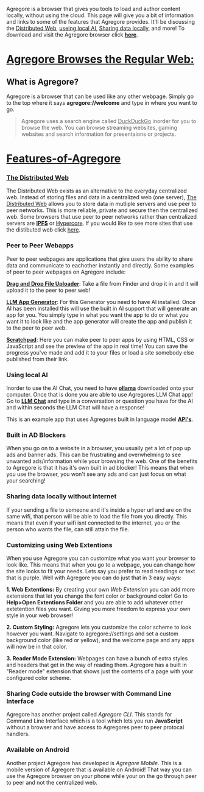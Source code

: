 Agregore is a browser that gives you tools to load and author content locally, without using the cloud. This page will give you a bit of information and links to some of the features that Agregore provides. It'll be discussing the <ins>Distributed Web</ins>, <ins>useing local AI</ins>, <ins>Sharing data locally</ins>, and more! To download and visit the Agregore browser click **[here](https://github.com/AgregoreWeb/agregore-browser/releases/tag/v2.12.1)**.

# <ins>Agregore Browses the Regular Web:</ins>
## What is Agregore?
Agregore is a browser that can be used like any other webpage. Simply go to the top where it says **agregore://welcome** and type in where you want to go. 
>Agregore uses a search engine called <ins>DuckDuckGo</ins> inorder for you to browse the web. You can browse streaming websites, gaming websites and search information for presentaions or projects.

# <ins>Features-of-Agregore</ins>

### [The Distributed Web](https://getdweb.net/ )
The Distributed Web exists as an alternative to the everyday centralized web. Instead of storing files and data in a centralized web (one server), <ins>The Distributed Web</ins> allows you to store data in mutliple servers and use peer to peer networks. This is more reliable, private and secure then the centralized web. Some browsers that use peer to peer networks rather than centralized servers are [**IPFS**](https://ipfs.tech/) or [Hypercore](https://github.com/hypercore-protocol). If you would like to see more sites that use the distibuted web click [here](http://explore.distributed.press/).


### Peer to Peer Webapps
Peer to peer webpages are applications that give users the ability to share data and communicate to eachother instantly and directly. Some examples of peer to peer webpages on Agregore include:


**[Drag and Drop File Uploader](https://agregore.mauve.moe/docs/examples/drag-and-drop/)**: Take a file from Finder and drop it in and it will upload it to the peer to peer web!

**[LLM App Generator](https://agregore.mauve.moe/docs/examples/llm-appgen/)**: For this Generator you need to have AI installed. Once AI has been installed this will use the built in AI support that will generate an app for you. You simply type in what you want the app to do or what you want it to look like and the app generator will create the app and publish it to the peer to peer web.

**[Scratchpad](http://agregore.mauve.moe/apps/scratchpad.html)**: Here you can make peer to peer apps by using HTML, CSS or JavaScript and see the preview of the app in real time! You can save the progress you've made and add it to your files or load a site somebody else published from their link.

### Using local AI
Inorder to use the AI Chat, you need to have **[ollama](https://ollama.com/)** downloaded onto your computer. Once that is done you are able to use Agregores LLM Chat app! Go to **[LLM Chat](https://agregore.mauve.moe/docs/examples/llm-chat.html)** and type in a conversation or question you have for the AI and within seconds the LLM Chat will have a response! 

This is an example app that uses Agregores built in language model **[API's](http://agregore.mauve.moe/docs/ai)**.

### Built in AD Blockers
When you go on to a website in a browser, you usually get a lot of pop up ads and banner ads. This can be frustrating and overwhelming to see unwanted ads/information while your browsing the web. One of the benefits to Agregore is that it has it's own built in ad blocker! This means that when you use the browser, you won't see any ads and can just focus on what your searching!

### Sharing data locally without internet
If your sending a file to someone and it's inside a hyper url and are on the same wifi, that person will be able to load the file from you directly. This means that even if your wifi isnt connected to the internet, you or the person who wants the file, can still attain the file.

### Customizing using Web Extentions
When you use Agregore you can customize what you want your browser to look like. This means that when you go to a webpage, you can change how the site looks to fit your needs. Lets say you prefer to read headings or text that is purple. Well with Agregore you can do just that in 3 easy ways:

**1. Web Extentions:** By creating your own *Web Extension* you can add more extensions that let you change the font color or background color! Go to **Help>Open Extentions Folder** and you are able to add whatever other extetention files you want. Giving you more freedom to express your own style in your web browser!

**2. Custom Styling:** Agregore lets you customize the color scheme to look however you want. Navigate to agregore://settings and set a custom background color (like red or yellow), and the welcome page and any apps will now be in that color.

**3. Reader Mode Extension:** Webpages can have a bunch of extra styles and headers that get in the way of reading them. Agregore has a built in "Reader mode" extension that shows just the contents of a page with your configured color scheme.

### Sharing Code outside the browser with Command Line Interface
Agregore has another project called *Agregore CLI*. This stands for Command Line Interface which is a tool which lets you run **JavaScript** without a browser and have access to Agregores peer to peer protocal handlers.

### Available on Android
Another project Agregore has developed is *Agregore Mobile*. This is a mobile version of Agregore that is available on Android! That way you can use the Agregore browser on your phone while your on the go through peer to peer and not the centralized web.
